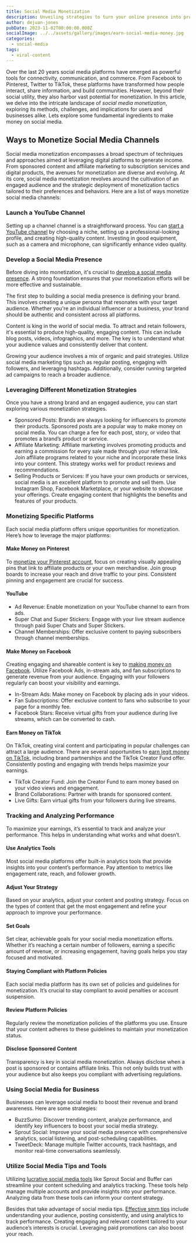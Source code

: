 ```yaml
---
title: Social Media Monetization
description: Unveiling strategies to turn your online presence into profit. Explore methods, platforms, and tips to monetize your social media content effectively.
author: dejuan-jones
pubDate: 2023-11-02T00:00:00.000Z
socialImage: ../../assets/gallery/images/earn-social-media-money.jpg
categories:
  - social-media
tags:
  - viral-content
---
```


Over the last 20 years social media platforms have emerged as powerful tools for connectivity, communication, and commerce. From Facebook to Pinterest, Twitter to TikTok, these platforms have transformed how people interact, share information, and build communities. However, beyond their social utility, they also harbor vast potential for monetization. In this article, we delve into the intricate landscape of *social media monetization*, exploring its methods, challenges, and implications for users and businesses alike. Lets explore some fundamental ingredients to make money on social media.

## Ways to Monetize Social Media Channels

Social media monetization encompasses a broad spectrum of techniques and approaches aimed at leveraging digital platforms to generate income. From sponsored content and affiliate marketing to subscription services and digital products, the avenues for monetization are diverse and evolving. At its core, social media monetization revolves around the cultivation of an engaged audience and the strategic deployment of monetization tactics tailored to their preferences and behaviors. Here are a list of ways monetize social media channels:

### Launch a YouTube Channel

Setting up a channel channel is a straightforward process. You can [start a YouTube channel](/how-to-start-a-youtube-channel) by choosing a niche, setting up a professional-looking profile, and creating high-quality content. Investing in good equipment, such as a camera and microphone, can significantly enhance video quality.

### Develop a Social Media Presence

Before diving into monetization, it's crucial to [develop a social media presence](/building-a-social-media-presence). A strong foundation ensures that your monetization efforts will be more effective and sustainable.

The first step to building a social media presence is defining your brand. This involves creating a unique persona that resonates with your target audience. Whether you're an individual influencer or a business, your brand should be authentic and consistent across all platforms.

Content is king in the world of social media. To attract and retain followers, it's essential to produce high-quality, engaging content. This can include blog posts, videos, infographics, and more. The key is to understand what your audience values and consistently deliver that content.

Growing your audience involves a mix of organic and paid strategies. Utilize social media marketing tips such as regular posting, engaging with followers, and leveraging hashtags. Additionally, consider running targeted ad campaigns to reach a broader audience.

### Leveraging Different Monetization Strategies

Once you have a strong brand and an engaged audience, you can start exploring various monetization strategies.

* Sponsored Posts: Brands are always looking for influencers to promote their products. Sponsored posts are a popular way to make money on social media. You can charge a fee for each post, story, or video that promotes a brand’s product or service.
* Affiliate Marketing: Affiliate marketing involves promoting products and earning a commission for every sale made through your referral link. Join affiliate programs related to your niche and incorporate these links into your content. This strategy works well for product reviews and recommendations.
* Selling Products or Services: If you have your own products or services, social media is an excellent platform to promote and sell them. Use Instagram Shop, Facebook Marketplace, or your website to showcase your offerings. Create engaging content that highlights the benefits and features of your products.

### Monetizing Specific Platforms

Each social media platform offers unique opportunities for monetization. Here’s how to leverage the major platforms:

#### Make Money on Pinterest

To [monetize your Pinterest account](/make-money-on-pinterest), focus on creating visually appealing pins that link to affiliate products or your own merchandise. Join group boards to increase your reach and drive traffic to your pins. Consistent pinning and engagement are crucial for success.

#### YouTube

* Ad Revenue: Enable monetization on your YouTube channel to earn from ads.
* Super Chat and Super Stickers: Engage with your live stream audience through paid Super Chats and Super Stickers.
* Channel Memberships: Offer exclusive content to paying subscribers through channel memberships.

#### Make Money on Facebook

Creating engaging and shareable content is key to [making money on Facebook](/facebook-monetization). Utilize Facebook Ads, in-stream ads, and fan subscriptions to generate revenue from your audience. Engaging with your followers regularly can boost your visibility and earnings.

* In-Stream Ads: Make money on Facebook by placing ads in your videos.
* Fan Subscriptions: Offer exclusive content to fans who subscribe to your page for a monthly fee.
* Facebook Stars: Receive virtual gifts from your audience during live streams, which can be converted to cash.

#### Earn Money on TikTok

On TikTok, creating viral content and participating in popular challenges can attract a large audience. There are several opportunities to [earn legit money on TikTok](/tiktok-monetization), including brand partnerships and the TikTok Creator Fund offer. Consistently posting and engaging with trends helps maximize your earnings.

* TikTok Creator Fund: Join the Creator Fund to earn money based on your video views and engagement.
* Brand Collaborations: Partner with brands for sponsored content.
* Live Gifts: Earn virtual gifts from your followers during live streams.

### Tracking and Analyzing Performance

To maximize your earnings, it’s essential to track and analyze your performance. This helps in understanding what works and what doesn’t.

#### Use Analytics Tools

Most social media platforms offer built-in analytics tools that provide insights into your content’s performance. Pay attention to metrics like engagement rate, reach, and follower growth.

#### Adjust Your Strategy

Based on your analytics, adjust your content and posting strategy. Focus on the types of content that get the most engagement and refine your approach to improve your performance.

#### Set Goals

Set clear, achievable goals for your social media monetization efforts. Whether it’s reaching a certain number of followers, earning a specific amount of revenue, or increasing engagement, having goals helps you stay focused and motivated.

#### Staying Compliant with Platform Policies

Each social media platform has its own set of policies and guidelines for monetization. It’s crucial to stay compliant to avoid penalties or account suspension.

#### Review Platform Policies

Regularly review the monetization policies of the platforms you use. Ensure that your content adheres to these guidelines to maintain your monetization status.

#### Disclose Sponsored Content

Transparency is key in social media monetization. Always disclose when a post is sponsored or contains affiliate links. This not only builds trust with your audience but also keeps you compliant with advertising regulations.

### Using Social Media for Business

Businesses can leverage social media to boost their revenue and brand awareness. Here are some strategies:

* BuzzSumo: Discover trending content, analyze performance, and identify key influencers to boost your social media strategy.
* Sprout Social: Improve your social media presence with comprehensive analytics, social listening, and post-scheduling capabilities.
* TweetDeck: Manage multiple Twitter accounts, track hashtags, and monitor real-time conversations seamlessly.

### Utilize Social Media Tips and Tools

Utilizing [lucrative social media tools](/top-social-media-tools) like Sprout Social and Buffer can streamline your content scheduling and analytics tracking. These tools help manage multiple accounts and provide insights into your performance. Analyzing data from these tools can inform your content strategy.

Besides that take advantage of social media tips. [Effective smm tips](/social-media-marketing-tips) include understanding your audience, posting consistently, and using analytics to track performance. Creating engaging and relevant content tailored to your audience’s interests is crucial. Leveraging paid promotions can also boost your reach.

